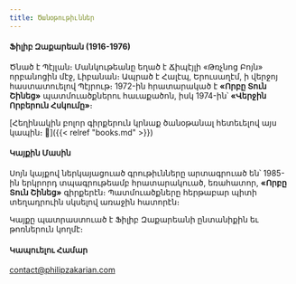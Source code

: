 ```yaml
---
title: Ծանօթութիւններ
---
```


#### Ֆիլիբ Զաքարեան (1916-1976)

Ծնած է Պէյլան։ Մանկութեանը եղած է Ճիպէյլի «Թռչնոց Բոյն» որբանոցին մէջ, Լիբանան։ Ապրած է Հալէպ, Երուսաղէմ, ի վերջոյ հաստատուելով Պէյրութ։ 1972-ին հրատարակած է **«Որբը Տուն Շինեց»** պատմուածքներու հաւաքածոն, իսկ 1974-ին՝ **«Վերջին Որբերուն Հսկումը»**։

[Հեղինակին բոլոր գիրքերուն կրնաք ծանօթանալ հետեւելով այս կապին։ 🔗]({{< relref "books.md" >}})

#### Կայքին Մասին

Սոյն կայքով ներկայացուած գրութիւնները արտագրուած են՝ 1985-ին երկրորդ տպագրութեամբ հրատարակուած, եռահատոր, **«Որբը Տուն Շինեց»** գիրքերէն։ Պատմուածքները հերթաբար պիտի տեղադրուին սկսելով առաջին հատորէն։

Կայքը պատրաստուած է Ֆիլիբ Զաքարեանի ընտանիքին եւ թոռներուն կողմէ։

#### Կապուելու Համար

contact@philipzakarian.com
